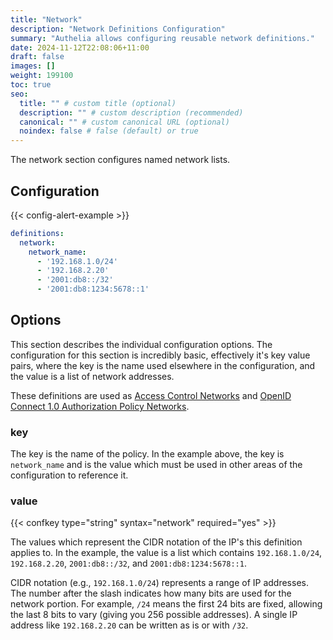 ```yaml
---
title: "Network"
description: "Network Definitions Configuration"
summary: "Authelia allows configuring reusable network definitions."
date: 2024-11-12T22:08:06+11:00
draft: false
images: []
weight: 199100
toc: true
seo:
  title: "" # custom title (optional)
  description: "" # custom description (recommended)
  canonical: "" # custom canonical URL (optional)
  noindex: false # false (default) or true
---
```


The network section configures named network lists.

## Configuration

{{< config-alert-example >}}

```yaml {title="configuration.yml"}
definitions:
  network:
    network_name:
      - '192.168.1.0/24'
      - '192.168.2.20'
      - '2001:db8::/32'
      - '2001:db8:1234:5678::1'
```

## Options

This section describes the individual configuration options. The configuration for this section is incredibly basic,
effectively it's key value pairs, where the key is the name used elsewhere in the configuration, and the value is a list
of network addresses.

These definitions are used as [Access Control Networks](../security/access-control.md#networks) and
[OpenID Connect 1.0 Authorization Policy Networks](../identity-providers/openid-connect/provider.md#networks).

### key

The key is the name of the policy. In the example above, the key is `network_name` and is the value which must be used
in other areas of the configuration to reference it.

### value

{{< confkey type="string" syntax="network" required="yes" >}}

The values which represent the CIDR notation of the IP's this definition applies to. In the example, the value is a list
which contains `192.168.1.0/24`, `192.168.2.20`, `2001:db8::/32`, and `2001:db8:1234:5678::1`.

CIDR notation (e.g., `192.168.1.0/24`) represents a range of IP addresses. The number after the slash indicates how many
bits are used for the network portion. For example, `/24` means the first 24 bits are fixed, allowing the last 8 bits
to vary (giving you 256 possible addresses). A single IP address like `192.168.2.20` can be written as is or with `/32`.
